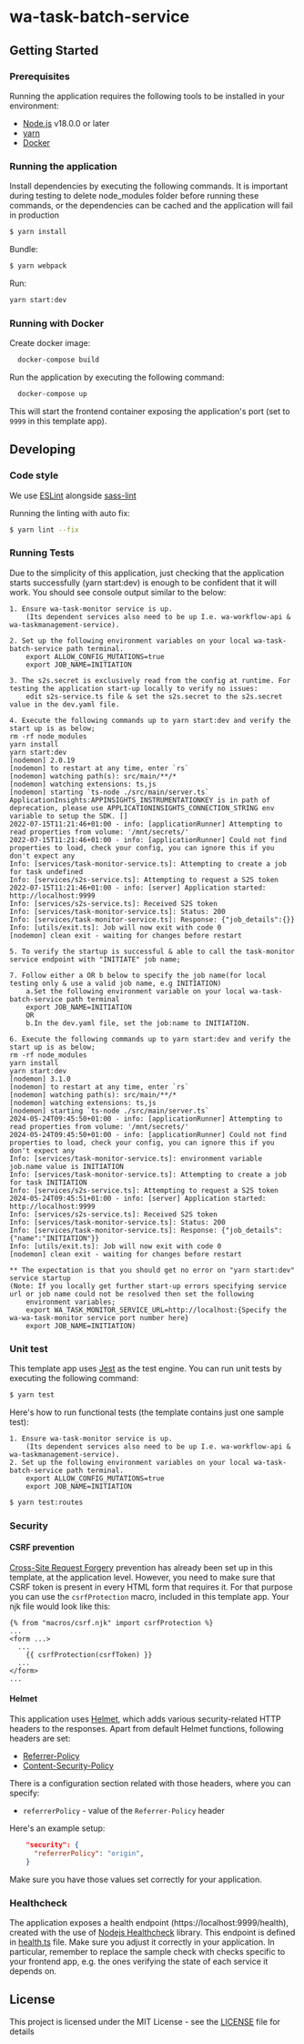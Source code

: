 # wa-task-batch-service

## Getting Started

### Prerequisites

Running the application requires the following tools to be installed in your environment:

  * [Node.js](https://nodejs.org/) v18.0.0 or later
  * [yarn](https://yarnpkg.com/)
  * [Docker](https://www.docker.com)

### Running the application

Install dependencies by executing the following commands. It is important during testing to delete node_modules
folder before running these commands, or the dependencies can be cached and the application will fail in production

 ```bash
$ yarn install
 ```
Bundle:

```bash
$ yarn webpack
```

Run:

```bash
yarn start:dev
```


### Running with Docker

Create docker image:

```bash
  docker-compose build
```

Run the application by executing the following command:

```bash
  docker-compose up
```

This will start the frontend container exposing the application's port
(set to `9999` in this template app).



## Developing

### Code style

We use [ESLint](https://github.com/typescript-eslint/typescript-eslint)
alongside [sass-lint](https://github.com/sasstools/sass-lint)

Running the linting with auto fix:
```bash
$ yarn lint --fix
```

### Running Tests

Due to the simplicity of this application, just checking that the application starts successfully (yarn start:dev) is enough
to be confident that it will work. You should see console output similar to the below:

```
1. Ensure wa-task-monitor service is up.
    (Its dependent services also need to be up I.e. wa-workflow-api & wa-taskmanagement-service).

2. Set up the following environment variables on your local wa-task-batch-service path terminal.
    export ALLOW_CONFIG_MUTATIONS=true
    export JOB_NAME=INITIATION

3. The s2s.secret is exclusively read from the config at runtime. For testing the application start-up locally to verify no issues:
    edit s2s-service.ts file & set the s2s.secret to the s2s.secret value in the dev.yaml file.

4. Execute the following commands up to yarn start:dev and verify the start up is as below;
rm -rf node_modules
yarn install
yarn start:dev
[nodemon] 2.0.19
[nodemon] to restart at any time, enter `rs`
[nodemon] watching path(s): src/main/**/*
[nodemon] watching extensions: ts,js
[nodemon] starting `ts-node ./src/main/server.ts`
ApplicationInsights:APPINSIGHTS_INSTRUMENTATIONKEY is in path of deprecation, please use APPLICATIONINSIGHTS_CONNECTION_STRING env variable to setup the SDK. []
2022-07-15T11:21:46+01:00 - info: [applicationRunner] Attempting to read properties from volume: '/mnt/secrets/'
2022-07-15T11:21:46+01:00 - info: [applicationRunner] Could not find properties to load, check your config, you can ignore this if you don't expect any
Info: [services/task-monitor-service.ts]: Attempting to create a job for task undefined
Info: [services/s2s-service.ts]: Attempting to request a S2S token
2022-07-15T11:21:46+01:00 - info: [server] Application started: http://localhost:9999
Info: [services/s2s-service.ts]: Received S2S token
Info: [services/task-monitor-service.ts]: Status: 200
Info: [services/task-monitor-service.ts]: Response: {"job_details":{}}
Info: [utils/exit.ts]: Job will now exit with code 0
[nodemon] clean exit - waiting for changes before restart

5. To verify the startup is successful & able to call the task-monitor service endpoint with "INITIATE" job name;

7. Follow either a OR b below to specify the job name(for local testing only & use a valid job name, e.g INITIATION)
    a.Set the following environment variable on your local wa-task-batch-service path terminal
    export JOB_NAME=INITIATION
    OR
    b.In the dev.yaml file, set the job:name to INITIATION.

6. Execute the following commands up to yarn start:dev and verify the start up is as below;
rm -rf node_modules
yarn install
yarn start:dev
[nodemon] 3.1.0
[nodemon] to restart at any time, enter `rs`
[nodemon] watching path(s): src/main/**/*
[nodemon] watching extensions: ts,js
[nodemon] starting `ts-node ./src/main/server.ts`
2024-05-24T09:45:50+01:00 - info: [applicationRunner] Attempting to read properties from volume: '/mnt/secrets/'
2024-05-24T09:45:50+01:00 - info: [applicationRunner] Could not find properties to load, check your config, you can ignore this if you don't expect any
Info: [services/task-monitor-service.ts]: environment variable job.name value is INITIATION
Info: [services/task-monitor-service.ts]: Attempting to create a job for task INITIATION
Info: [services/s2s-service.ts]: Attempting to request a S2S token
2024-05-24T09:45:51+01:00 - info: [server] Application started: http://localhost:9999
Info: [services/s2s-service.ts]: Received S2S token
Info: [services/task-monitor-service.ts]: Status: 200
Info: [services/task-monitor-service.ts]: Response: {"job_details":{"name":"INITIATION"}}
Info: [utils/exit.ts]: Job will now exit with code 0
[nodemon] clean exit - waiting for changes before restart

** The expectation is that you should get no error on "yarn start:dev" service startup
(Note: If you locally get further start-up errors specifying service url or job name could not be resolved then set the following
    environment variables;
    export WA_TASK_MONITOR_SERVICE_URL=http://localhost:{Specify the wa-wa-task-monitor service port number here}
    export JOB_NAME=INITIATION)

```
### Unit test

This template app uses [Jest](https://jestjs.io//) as the test engine. You can run unit tests by executing
the following command:

```bash
$ yarn test
```

Here's how to run functional tests (the template contains just one sample test):

```
1. Ensure wa-task-monitor service is up.
    (Its dependent services also need to be up I.e. wa-workflow-api & wa-taskmanagement-service).
2. Set up the following environment variables on your local wa-task-batch-service path terminal.
    export ALLOW_CONFIG_MUTATIONS=true
    export JOB_NAME=INITIATION
```

```bash
$ yarn test:routes
```


### Security

#### CSRF prevention

[Cross-Site Request Forgery](https://github.com/pillarjs/understanding-csrf) prevention has already been
set up in this template, at the application level. However, you need to make sure that CSRF token
is present in every HTML form that requires it. For that purpose you can use the `csrfProtection` macro,
included in this template app. Your njk file would look like this:

```
{% from "macros/csrf.njk" import csrfProtection %}
...
<form ...>
  ...
    {{ csrfProtection(csrfToken) }}
  ...
</form>
...
```

#### Helmet

This application uses [Helmet](https://helmetjs.github.io/), which adds various security-related HTTP headers
to the responses. Apart from default Helmet functions, following headers are set:

* [Referrer-Policy](https://helmetjs.github.io/docs/referrer-policy/)
* [Content-Security-Policy](https://helmetjs.github.io/docs/csp/)

There is a configuration section related with those headers, where you can specify:
* `referrerPolicy` - value of the `Referrer-Policy` header


Here's an example setup:

```json
    "security": {
      "referrerPolicy": "origin",
    }
```

Make sure you have those values set correctly for your application.

### Healthcheck

The application exposes a health endpoint (https://localhost:9999/health), created with the use of
[Nodejs Healthcheck](https://github.com/hmcts/nodejs-healthcheck) library. This endpoint is defined
in [health.ts](src/main/routes/health.ts) file. Make sure you adjust it correctly in your application.
In particular, remember to replace the sample check with checks specific to your frontend app,
e.g. the ones verifying the state of each service it depends on.

## License

This project is licensed under the MIT License - see the [LICENSE](LICENSE) file for details

